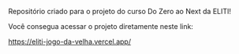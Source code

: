 Repositório criado para o projeto do curso Do Zero ao Next da ELITI!

Você consegua acessar o projeto diretamente neste link:

https://eliti-jogo-da-velha.vercel.app/
